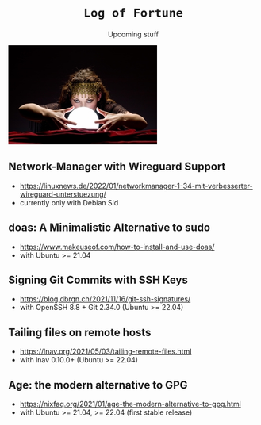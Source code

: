<h1 align="center"><code>Log of Fortune</code></h1>
<p align="center">Upcoming stuff</p>

[![](logo-small.jpg)](logo.jpg)

## Network-Manager with Wireguard Support
  - <https://linuxnews.de/2022/01/networkmanager-1-34-mit-verbesserter-wireguard-unterstuezung/>
  - currently only with Debian Sid

## doas: A Minimalistic Alternative to sudo
  - https://www.makeuseof.com/how-to-install-and-use-doas/
  - with Ubuntu >= 21.04

## Signing Git Commits with SSH Keys
  - https://blog.dbrgn.ch/2021/11/16/git-ssh-signatures/
  - with OpenSSH 8.8 + Git 2.34.0 (Ubuntu >= 22.04)

## Tailing files on remote hosts
  - https://lnav.org/2021/05/03/tailing-remote-files.html
  - with lnav 0.10.0+ (Ubuntu >= 22.04)

## Age: the modern alternative to GPG
  - https://nixfaq.org/2021/01/age-the-modern-alternative-to-gpg.html
  - with Ubuntu >= 21.04, >= 22.04 (first stable release)
